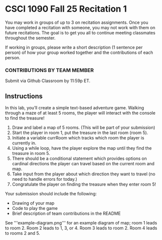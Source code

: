 # CSCI 1090 Fall 25 Recitation 1

You may work in groups of up to 3 on recitation assignments. Once you have completed a recitation with someone, you may not work with them on future recitations. The goal is to get you all to continue meeting classmates throughout the semester.

If working in groups, please write a short description (1 sentence per person) of how your group worked together and the contributions of each person.

### CONTRIBUTIONS BY TEAM MEMBER

Submit via Github Classroom by 11:59p ET.

## Instructions
In this lab, you’ll create a simple text-based adventure game. Walking through a maze of at least 5 rooms, the player will interact with the console to find the treasure!

1. Draw and label a map of 5 rooms. (This will be part of your  submission)
2. Start the player in room 1, put the treasure in the last room (room 5).
3. Initiate a variable currRoom which tracks which room the player is currently in.
4. Using a while loop, have the player explore the map until they find the treasure in room 5.  
5. There should be a conditional statement which provides options on cardinal directions the player can travel based on the current room and map.
6. Take input from the player about which direction they want to travel (no need to handle errors for today.)
7. Congratulate the player on finding the treasure when they enter room 5!

Your submission should include the following:
* Drawing of your map
* Code to play the game
* Brief description of team contributions in the README

See '''example-diagram.png''' for an example diagram of map; room 1 leads to room 2. Room 2 leads to 1, 3, or 4. Room 3 leads to room 2. Room 4 leads to rooms 2 and 5.
